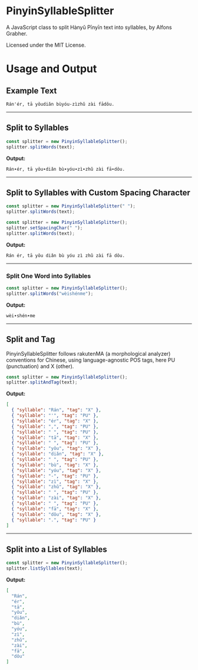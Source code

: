 # PinyinSyllableSplitter

A JavaScript class to split Hànyǔ Pīnyīn text into syllables, by Alfons Grabher.

Licensed under the MIT License.

# Usage and Output

## Example Text

```
Rán'ér, tā yǒudiǎn bùyóu-zìzhǔ zài fādǒu.
```

---

## Split to Syllables

```javascript
const splitter = new PinyinSyllableSplitter();
splitter.splitWords(text);
```

**Output:**
```
Rán∙ér, tā yǒu∙diǎn bù∙yóu∙zì∙zhǔ zài fā∙dǒu.
```

---

## Split to Syllables with Custom Spacing Character

```javascript
const splitter = new PinyinSyllableSplitter(" ");
splitter.splitWords(text);

const splitter = new PinyinSyllableSplitter();
splitter.setSpacingChar(" ");
splitter.splitWords(text);
```

**Output:**
```
Rán ér, tā yǒu diǎn bù yóu zì zhǔ zài fā dǒu.
```

---

### Split One Word into Syllables

```javascript
const splitter = new PinyinSyllableSplitter();
splitter.splitWords("wèishénme");
```

**Output:**
```
wèi∙shén∙me
```

---

## Split and Tag
PinyinSyllableSplitter follows rakutenMA (a morphological analyzer) conventions for Chinese, using language-agnostic POS tags, here PU (punctuation) and X (other).

```javascript
const splitter = new PinyinSyllableSplitter();
splitter.splitAndTag(text);
```

**Output:**
```json
[
  { "syllable": "Rán", "tag": "X" },
  { "syllable": "'", "tag": "PU" },
  { "syllable": "ér", "tag": "X" },
  { "syllable": ",", "tag": "PU" },
  { "syllable": " ", "tag": "PU" },
  { "syllable": "tā", "tag": "X" },
  { "syllable": " ", "tag": "PU" },
  { "syllable": "yǒu", "tag": "X" },
  { "syllable": "diǎn", "tag": "X" },
  { "syllable": " ", "tag": "PU" },
  { "syllable": "bù", "tag": "X" },
  { "syllable": "yóu", "tag": "X" },
  { "syllable": "-", "tag": "PU" },
  { "syllable": "zì", "tag": "X" },
  { "syllable": "zhǔ", "tag": "X" },
  { "syllable": " ", "tag": "PU" },
  { "syllable": "zài", "tag": "X" },
  { "syllable": " ", "tag": "PU" },
  { "syllable": "fā", "tag": "X" },
  { "syllable": "dǒu", "tag": "X" },
  { "syllable": ".", "tag": "PU" }
]
```

---

## Split into a List of Syllables

```javascript
const splitter = new PinyinSyllableSplitter();
splitter.listSyllables(text);
```

**Output:**
```json
[
  "Rán",
  "ér",
  "tā",
  "yǒu",
  "diǎn",
  "bù",
  "yóu",
  "zì",
  "zhǔ",
  "zài",
  "fā",
  "dǒu"
]
```
